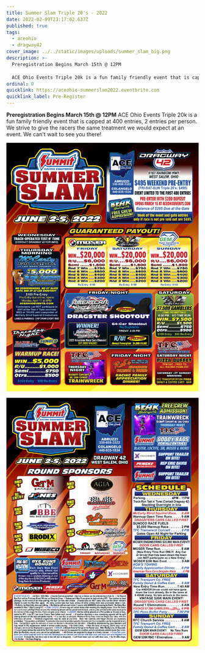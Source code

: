 ```yaml
---
title: Summer Slam Triple 20's - 2022
date: 2022-02-09T23:17:02.637Z
published: true
tags:
  - aceohio
  - dragway42
cover_image: ../../static/images/uploads/summer_slam_big.png
description: >-
  Preregistration Begins March 15th @ 12PM

  ACE Ohio Events Triple 20k is a fun family friendly event that is capped at 400 entries, 2 entries per person. We strive to give the racers the same treatment we would expect at an event. We can't wait to see you there!
ordinal: 0
quicklink: https://aceohio-summerslam2022.eventbrite.com
quicklink_label: Pre-Register
---
```

**Preregistration Begins March 15th @ 12PM** 
ACE Ohio Events Triple 20k is a fun family friendly event that is capped at 400 entries, 2 entries per person. We strive to give the racers the same treatment we would expect at an event. We can't wait to see you there!

![summer-slam-1](../../static/images/uploads/summer_slam22_v4_pg1.png)

![summer-slam-2](../../static/images/uploads/summer_slam22_v4_pg2.png)